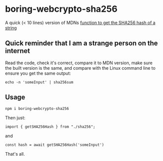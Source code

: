 # boring-webcrypto-sha256

A quick (< 10 lines) version of MDNs [function to get the SHA256 hash of a string](https://developer.mozilla.org/en-US/docs/Web/API/SubtleCrypto/digest#converting_a_digest_to_a_hex_string) 

## Quick reminder that I am a strange person on the internet

Read the code, check it's correct, compare it to MDN version, make sure the built version is the same, and compare with the Linux command line to ensure you get the same output:

```
echo -n 'someInput' | sha256sum
```

## Usage

```
npm i boring-webcrypto-sha256
```

Then just: 

```
import { getSHA256Hash } from "./sha256";
```

and

```
const hash = await getSHA256Hash('someInput')
```

That's all.

